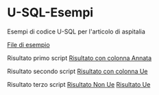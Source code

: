 # U-SQL-Esempi
Esempi di codice U-SQL per l'articolo di aspitalia

[File di esempio](/Dati/PrimoScript/Contacts.csv)

Risultato primo script
[Risultato con colonna Annata](/Dati/PrimoScript/Risultato.csv)

Risultato secondo script
[Risultato con colonna Ue](/Dati/PrimoScript/RisultatoNazionalita.csv)

Risultato terzo script
[Risultato Non Ue](/Dati/PrimoScript/RisultatoNonUE.csv)
[Risultato Ue](/Dati/PrimoScript/RisultatoUE.csv.csv)
